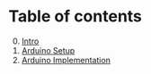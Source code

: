 # Table of contents

0. [Intro](chapters/01-intro/intro.md)
0. [Arduino Setup](chapters/02-arduino-setup/02-arduino-setup.md)
0. [Arduino Implementation](chapters/03-arduino-setup/03-arduino-implementation.md)
